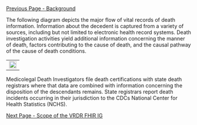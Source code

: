 [Previous Page - Background](Background.html)

The following diagram depicts the major flow of vital records of death information. Information about the decedent is captured from a variety of sources, including but not limited to electronic health record systems. Death investigation activities yield additional information concerning the manner of death, factors contributing to the cause of death, and the causal pathway of the cause of death conditions. 

<table><tr><td><img src="image002.png" style="width:100%;"/></td></tr></table>

Medicolegal Death Investigators file death certifications with state death registrars where that data are combined with information concerning the disposition of the descendants remains. State registrars report death incidents occurring in their jurisdiction to the CDCs National Center for Health Statistics (NCHS).



[Next Page - Scope of the VRDR FHIR IG](ScopeoftheVRDRFHIRIG.html)